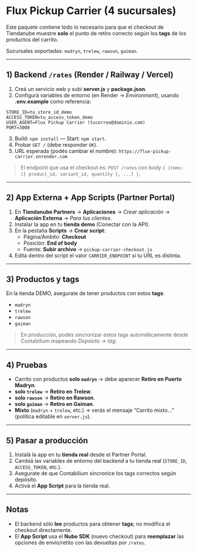# Flux Pickup Carrier (4 sucursales)

Este paquete contiene todo lo necesario para que el checkout de Tiendanube muestre **solo** el punto de retiro correcto según los **tags** de los productos del carrito.

Sucursales soportadas: `madryn`, `trelew`, `rawson`, `gaiman`.

---

## 1) Backend `/rates` (Render / Railway / Vercel)

1. Creá un servicio web y subí **server.js** y **package.json**.
2. Configurá variables de entorno (en Render → *Environment*), usando **.env.example** como referencia:

```
STORE_ID=tu_store_id_demo
ACCESS_TOKEN=tu_access_token_demo
USER_AGENT=Flux Pickup Carrier (tucorreo@dominio.com)
PORT=3000
```

3. Build: `npm install` — Start: `npm start`.
4. Probar `GET /` (debe responder `OK`).
5. URL esperada (podés cambiar el nombre): `https://flux-pickup-carrier.onrender.com`

> El endpoint que usa el checkout es: `POST /rates` con body `{ items: [{ product_id, variant_id, quantity }, ...] }`.

---

## 2) App Externa + App Scripts (Partner Portal)

1. En **Tiendanube Partners** → **Aplicaciones** → *Crear aplicación* → **Aplicación Externa** → *Para tus clientes*.
2. Instalar la app en tu **tienda demo** (Conectar con la API).
3. En la pestaña **Scripts** → **Crear script**:
   - Página/Ámbito: **Checkout**
   - Posición: **End of body**
   - Fuente: **Subir archivo** → `pickup-carrier-checkout.js`
4. Editá dentro del script el valor `CARRIER_ENDPOINT` si tu URL es distinta.

---

## 3) Productos y tags

En la tienda DEMO, asegurate de tener productos con estos **tags**:

- `madryn`
- `trelew`
- `rawson`
- `gaiman`

> En producción, podés sincronizar estos tags automáticamente desde Contabilium mapeando *Depósito → tag*.

---

## 4) Pruebas

- Carrito con productos **solo `madryn`** → debe aparecer **Retiro en Puerto Madryn**.
- **solo `trelew`** → **Retiro en Trelew**.
- **solo `rawson`** → **Retiro en Rawson**.
- **solo `gaiman`** → **Retiro en Gaiman**.
- **Mixto** (`madryn` + `trelew`, etc.) → verás el mensaje “Carrito mixto…” (política editable en `server.js`).

---

## 5) Pasar a producción

1. Instalá la app en tu **tienda real** desde el Partner Portal.
2. Cambiá las variables de entorno del backend a tu tienda real (`STORE_ID`, `ACCESS_TOKEN`, etc.).
3. Asegurate de que Contabilium sincronice los tags correctos según depósito.
4. Activá el **App Script** para la tienda real.

---

## Notas

- El backend sólo **lee** productos para obtener **tags**; no modifica el checkout directamente.
- El **App Script** usa el **Nube SDK** (nuevo checkout) para **reemplazar** las opciones de envío/retito con las devueltas por `/rates`.

